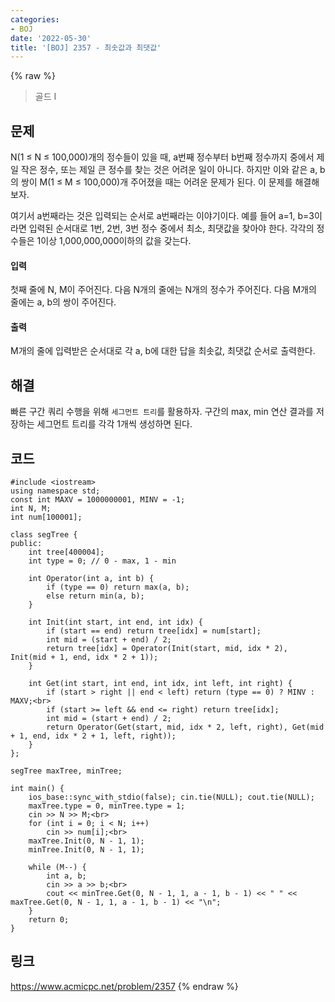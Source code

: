 ```yaml
---
categories:
- BOJ
date: '2022-05-30'
title: '[BOJ] 2357 - 최솟값과 최댓값'
---
```


{% raw %}
> 골드 I<br>

## 문제
N(1 ≤ N ≤ 100,000)개의 정수들이 있을 때, a번째 정수부터 b번째 정수까지 중에서 제일 작은 정수, 또는 제일 큰 정수를 찾는 것은 어려운 일이 아니다. 하지만 이와 같은 a, b의 쌍이 M(1 ≤ M ≤ 100,000)개 주어졌을 때는 어려운 문제가 된다. 이 문제를 해결해 보자.

여기서 a번째라는 것은 입력되는 순서로 a번째라는 이야기이다. 예를 들어 a=1, b=3이라면 입력된 순서대로 1번, 2번, 3번 정수 중에서 최소, 최댓값을 찾아야 한다. 각각의 정수들은 1이상 1,000,000,000이하의 값을 갖는다.

#### 입력
첫째 줄에 N, M이 주어진다. 다음 N개의 줄에는 N개의 정수가 주어진다. 다음 M개의 줄에는 a, b의 쌍이 주어진다.

#### 출력
M개의 줄에 입력받은 순서대로 각 a, b에 대한 답을 최솟값, 최댓값 순서로 출력한다.

## 해결
빠른 구간 쿼리 수행을 위해 `세그먼트 트리`를 활용하자. 구간의 max, min 연산 결과를 저장하는 세그먼트 트리를 각각 1개씩 생성하면 된다.

## 코드
```
#include <iostream>
using namespace std;
const int MAXV = 1000000001, MINV = -1;
int N, M;
int num[100001];

class segTree {
public:
	int tree[400004];
	int type = 0; // 0 - max, 1 - min

	int Operator(int a, int b) {
		if (type == 0) return max(a, b);
		else return min(a, b);
	}

	int Init(int start, int end, int idx) {
		if (start == end) return tree[idx] = num[start];
		int mid = (start + end) / 2;
		return tree[idx] = Operator(Init(start, mid, idx * 2), Init(mid + 1, end, idx * 2 + 1));
	}

	int Get(int start, int end, int idx, int left, int right) {
		if (start > right || end < left) return (type == 0) ? MINV : MAXV;<br>
		if (start >= left && end <= right) return tree[idx];
		int mid = (start + end) / 2;
		return Operator(Get(start, mid, idx * 2, left, right), Get(mid + 1, end, idx * 2 + 1, left, right));
	}
};

segTree maxTree, minTree;

int main() {
	ios_base::sync_with_stdio(false); cin.tie(NULL); cout.tie(NULL);
	maxTree.type = 0, minTree.type = 1;
	cin >> N >> M;<br>
	for (int i = 0; i < N; i++)
		cin >> num[i];<br>
	maxTree.Init(0, N - 1, 1);
	minTree.Init(0, N - 1, 1);

	while (M--) {
		int a, b;
		cin >> a >> b;<br>
		cout << minTree.Get(0, N - 1, 1, a - 1, b - 1) << " " << maxTree.Get(0, N - 1, 1, a - 1, b - 1) << "\n";
	}
	return 0;
}
```

## 링크
https://www.acmicpc.net/problem/2357
{% endraw %}